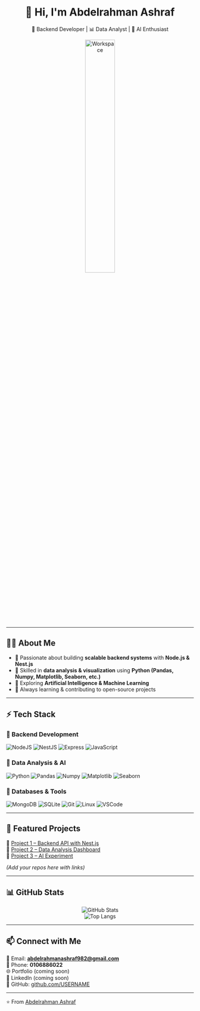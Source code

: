 <div align="center">

# 👋 Hi, I'm Abdelrahman Ashraf  

🚀 Backend Developer | 📊 Data Analyst | 🤖 AI Enthusiast  

<img src="https://raw.githubusercontent.com/SP-XD/SP-XD/main/images/dev-working_rounded.gif?raw=true" alt="Workspace" width="40%"/>

</div>

---

## 🧑‍💻 About Me
- 🔹 Passionate about building **scalable backend systems** with **Node.js & Nest.js**  
- 🔹 Skilled in **data analysis & visualization** using **Python (Pandas, Numpy, Matplotlib, Seaborn, etc.)**  
- 🔹 Exploring **Artificial Intelligence & Machine Learning**  
- 🔹 Always learning & contributing to open-source projects  

---

## ⚡ Tech Stack  

### 🔸 Backend Development  
![NodeJS](https://img.shields.io/badge/Node.js-43853D?style=flat&logo=node.js&logoColor=white)
![NestJS](https://img.shields.io/badge/NestJS-E0234E?style=flat&logo=nestjs&logoColor=white)
![Express](https://img.shields.io/badge/Express.js-000000?style=flat&logo=express&logoColor=white)
![JavaScript](https://img.shields.io/badge/JavaScript-323330?style=flat&logo=javascript&logoColor=F7DF1E)

### 🔸 Data Analysis & AI  
![Python](https://img.shields.io/badge/Python-FFD43B?style=flat&logo=python&logoColor=darkgreen)
![Pandas](https://img.shields.io/badge/Pandas-150458?style=flat&logo=pandas&logoColor=white)
![Numpy](https://img.shields.io/badge/Numpy-013243?style=flat&logo=numpy&logoColor=white)
![Matplotlib](https://img.shields.io/badge/Matplotlib-11557c?style=flat&logo=plotly&logoColor=white)
![Seaborn](https://img.shields.io/badge/Seaborn-4B0082?style=flat&logo=python&logoColor=white)

### 🔸 Databases & Tools  
![MongoDB](https://img.shields.io/badge/MongoDB-4EA94B?style=flat&logo=mongodb&logoColor=white)
![SQLite](https://img.shields.io/badge/SQLite-07405E?style=flat&logo=sqlite&logoColor=white)
![Git](https://img.shields.io/badge/GIT-E44C30?style=flat&logo=git&logoColor=white)
![Linux](https://img.shields.io/badge/Linux-FCC624?style=flat&logo=linux&logoColor=black)
![VSCode](https://img.shields.io/badge/VSCode-0078D4?style=flat&logo=visual%20studio%20code&logoColor=white)

---

## 📌 Featured Projects  
🔹 [Project 1 – Backend API with Nest.js](#)  
🔹 [Project 2 – Data Analysis Dashboard](#)  
🔹 [Project 3 – AI Experiment](#)  

*(Add your repos here with links)*  

---

## 📊 GitHub Stats  

<div align="center">

![GitHub Stats](https://github-readme-stats.vercel.app/api?username=USERNAME&show_icons=true&theme=tokyonight)  
![Top Langs](https://github-readme-stats.vercel.app/api/top-langs/?username=USERNAME&layout=compact&theme=tokyonight)

</div>

---

## 📫 Connect with Me  
📧 Email: **abdelrahmanashraf982@gmail.com**  
📱 Phone: **0106886022**  
🌐 Portfolio (coming soon)  
💼 LinkedIn (coming soon)  
🐙 GitHub: [github.com/USERNAME](https://github.com/USERNAME)

---

⭐️ From [Abdelrahman Ashraf](https://github.com/USERNAME)
